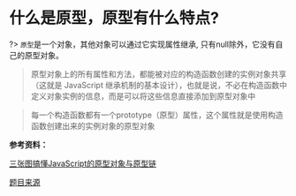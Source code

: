 # 什么是原型，原型有什么特点?

?> `原型`是一个对象，其他对象可以通过它实现属性继承, 只有null除外，它没有自己的原型对象。

> 原型对象上的所有属性和方法，都能被对应的构造函数创建的实例对象共享（这就是 JavaScript 继承机制的基本设计），也就是说，不必在构造函数中定义对象实例的信息，而是可以将这些信息直接添加到原型对象中

> 每一个构造函数都有一个prototype（原型）属性，这个属性就是使用构造函数创建出来的实例对象的原型对象

**参考资料：**

[三张图搞懂JavaScript的原型对象与原型链](https://www.cnblogs.com/shuiyi/p/5305435.html)

[题目来源](https://www.nowcoder.com/questionTerminal/dafdf862d4614009a9eab014a157dd83)